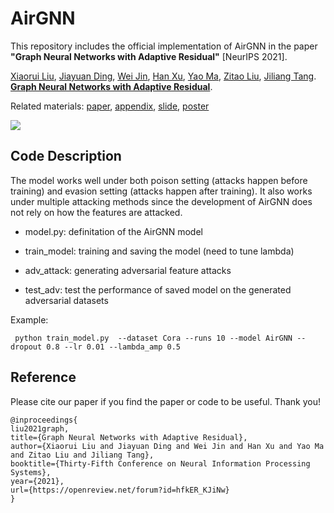 # AirGNN

This repository includes the official implementation of AirGNN in the paper **"Graph Neural Networks with Adaptive Residual"** [NeurIPS 2021]. 

[Xiaorui Liu](http://cse.msu.edu/~xiaorui/), [Jiayuan Ding](https://scholar.google.com/citations?user=7lwkXGEAAAAJ&hl=en), [Wei Jin](http://cse.msu.edu/~jinwei2/), [Han Xu](https://cse.msu.edu/~xuhan1/), [Yao Ma](http://cse.msu.edu/~mayao4/), [Zitao Liu](http://www.zitaoliu.com/), [Jiliang Tang](http://www.cse.msu.edu/~tangjili/). [**Graph Neural Networks with Adaptive Residual**](https://openreview.net/pdf?id=hfkER_KJiNw).  

Related materials: [paper](https://openreview.net/pdf?id=hfkER_KJiNw), [appendix](https://openreview.net/attachment?id=hfkER_KJiNw&name=supplementary_material), [slide](https://cse.msu.edu/~xiaorui/files/Slide_AirGNN.pdf), [poster](https://cse.msu.edu/~xiaorui/files/Poster_AirGNN.pdf)


![](https://raw.githubusercontent.com/lxiaorui/AirGNN/master/AMP.png)

## Code Description

The model works well under both poison setting (attacks happen before training) and evasion setting (attacks happen after training). It also works under multiple attacking methods since the development of AirGNN does not rely on how the features are attacked.

- model.py: definitation of the AirGNN model

- train_model: training and saving the model (need to tune lambda)

- adv_attack: generating adversarial feature attacks

- test_adv: test the performance of saved model on the generated adversarial datasets

Example: 
```
 python train_model.py  --dataset Cora --runs 10 --model AirGNN --dropout 0.8 --lr 0.01 --lambda_amp 0.5
```


## Reference
Please cite our paper if you find the paper or code to be useful. Thank you!

```
@inproceedings{
liu2021graph,
title={Graph Neural Networks with Adaptive Residual},
author={Xiaorui Liu and Jiayuan Ding and Wei Jin and Han Xu and Yao Ma and Zitao Liu and Jiliang Tang},
booktitle={Thirty-Fifth Conference on Neural Information Processing Systems},
year={2021},
url={https://openreview.net/forum?id=hfkER_KJiNw}
}
```
